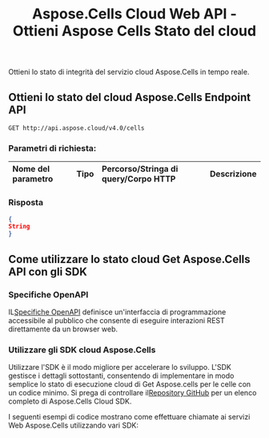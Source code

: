 ﻿---
title: Aspose.Cells Cloud Web API - Ottieni Aspose Cells Stato del cloud
second_title: Documen
ArticleTitle: Get Aspose.Cells Cloud Run Statu
linktitle: Ottieni Aspose Cells Stato cloud
type: docs
url: /it/get-aspose-cells-cloud-status/
keywords: Aspose, Cells, Cloud, API, Health Status, Excel, REST, Service Monitoring, SLA Complianc
description: Monitora lo stato di integrità del servizio cloud Aspose.Cells in tempo reale
weight: 100
kwords: Excel API, Aspose Cloud, REST API, Controllo dello stato, Servizio cloud, Latenza di risposta, Percentuali di errore, Monitoraggio SLA, Risoluzione dei problemi di integrazione
---
Ottieni lo stato di integrità del servizio cloud Aspose.Cells in tempo reale.

## **Ottieni lo stato del cloud Aspose.Cells Endpoint API**

```
GET http://api.aspose.cloud/v4.0/cells
```

### **Parametri di richiesta:**

| Nome del parametro| Tipo| Percorso/Stringa di query/Corpo HTTP| Descrizione|
|:- |:- |:- |:- |

### **Risposta**

```json
{
String
}
```

## Come utilizzare lo stato cloud Get Aspose.Cells API con gli SDK

### Specifiche OpenAPI

 IL[Specifiche OpenAPI](https://reference.aspose.cloud/cells/#/CellsStatusController/GetAsposeCellsCloudStatus) definisce un'interfaccia di programmazione accessibile al pubblico che consente di eseguire interazioni REST direttamente da un browser web.

### Utilizzare gli SDK cloud Aspose.Cells

Utilizzare l'SDK è il modo migliore per accelerare lo sviluppo. L'SDK gestisce i dettagli sottostanti, consentendo di implementare in modo semplice lo stato di esecuzione cloud di Get Aspose.cells per le celle con un codice minimo.
 Si prega di controllare il[Repository GitHub](https://github.com/aspose-cells-cloud) per un elenco completo di Aspose.Cells Cloud SDK.

I seguenti esempi di codice mostrano come effettuare chiamate ai servizi Web Aspose.Cells utilizzando vari SDK:
